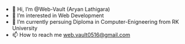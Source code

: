 - 👋 Hi, I’m @Web-Vault (Aryan Lathigara)
- 👀 I’m interested in Web Development
- 🌱 I’m currently persuing Diploma in Computer-Enigneering from RK University 
- 📫 How to reach me web.vault0516@gmail.com

<!---
Web-Vault/Web-Vault is a ✨ special ✨ repository because its `README.md` (this file) appears on your GitHub profile.
You can click the Preview link to take a look at your changes.
--->
